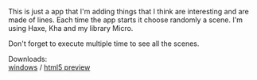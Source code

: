 This is just a app that I'm adding things that I think are interesting and are made of lines. Each time the app starts it choose randomly a scene. I'm using Haxe, Kha and my library Micro.

Don't forget to execute multiple time to see all the scenes.

Downloads:  
[windows](https://github.com/RafaelOliveira/Lines/raw/master/Lines.scr) / [html5 preview](http://sudoestegames.com/exp/lines/)
